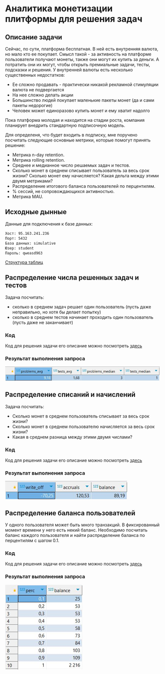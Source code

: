 # Аналитика монетизации плитформы для решения задач
## Описание задачи
Сейчас, по сути, платформа бесплатная. В ней есть внутренняя валюта, но мало кто ее покупает. Смысл такой - за активность на платформе пользователи получают монеты, также они могут их купить за деньги. А потратить они их могут, чтобы открыть премиальные задачи, тесты, подсказки и решения.
У внутренней валюты есть несколько существенных недостатков:
- Ее сложно продавать - практически никакой рекламной стимуляции валюта не подвергается
- На нее сложно делать акции
- Большинство людей покупает маленькие пакеты монет (да и сами пакеты недорогие)
- Человек может единоразово купить монет и ему хватит надолго
  
Пока платформа молодая и находится на стадии роста, компания планирует внедрить стандартную подписочную модель.

Для определеня, что будет входить в подписку, мне поручено посчитать следующие основные метрики, которые помогут принять решение:
- Метрика n-day retention.
- Метрика rolling retention.
- Среднее и медианное число решаемых задач и тестов.
- Сколько монет в среднем списывает пользователь за весь срок жизни? Сколько монет ему начисляется? Какая дельта между этими двумя метриками?
- Распределение итогового баланса пользователей по перцентилям.
- % сессий, не сопровождающихся активностью.
- Метрика MAU.

## Исходные дынные
Данные для подключения к базе данных:
```
Хост: 95.163.241.236
Порт: 5432
База данных: simulative
Юзер: student
Пароль: qweasd963
```
[Структура таблиц](https://docs.google.com/document/d/1TwZXkZZVGD7fk-6wTeVoZykTGw7ovObWnEEvH2kLfxM/edit)

## Распределение числа решенных задач и тестов

Задача посчитать:

- сколько в среднем задач решает один пользователь (пусть даже неправильно, но хотя бы делает попытку)
- сколько в среднем тестов начинает проходить один пользователь (пусть даже не заканчивает)

### Код

Код для решения задачи его описание можно посмотреть [здесь](https://github.com/TrofimovIA/Monetization-Analytics/blob/main/Распределение%20числа%20решенных%20задач%20и%20тестов.sql)

### Результат выполнения запроса

![Результат выполнения запроса](https://github.com/TrofimovIA/Monetization-Analytics/blob/main/tests%20and%20problems%20result.JPG)

## Распределение списаний и начислений

Задача посчитать:

- Сколько монет в среднем пользователь списывает за весь срок жизни?
- Сколько монет в среднем пользователю начисляется за весь срок жизни?
- Какая в среднем разница между этими двумя числами?

### Код

Код для решения задачи его описание можно посмотреть [здесь](https://github.com/TrofimovIA/Monetization-Analytics/blob/main/Распределение%20списаний%20и%20начислений.sql)

### Результат выполнения запроса

![Результат выполнения запроса](https://github.com/TrofimovIA/Monetization-Analytics/blob/main/write_off%2C%20accurals%2C%20balance%20result.JPG)

## Распределение баланса пользователей
У одного пользователя может быть много транзакций. В фиксированный момент времени у него есть некий баланс.
Необходимо посчитать баланс каждого пользователя и найти распределение баланса по перцентилям с шагом 0.1.

### Код

Код для решения задачи его описание можно посмотреть [здесь](https://github.com/TrofimovIA/Monetization-Analytics/blob/main/Распределение%20баланса%20пользователей.sql)

### Результат выполнения запроса

![Результат выполнения запроса](https://github.com/TrofimovIA/Monetization-Analytics/blob/main/perc%20balanse%20result.JPG)





